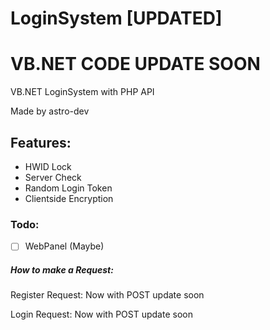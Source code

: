 # LoginSystem [UPDATED]

# VB.NET CODE UPDATE SOON
   
VB.NET LoginSystem with PHP API

Made by astro-dev

## Features:
- HWID Lock
- Server Check
- Random Login Token
- Clientside Encryption

### Todo:
- [ ] WebPanel (Maybe)

##### How to make a Request:

Register Request:
Now with POST update soon

Login Request:
Now with POST update soon

